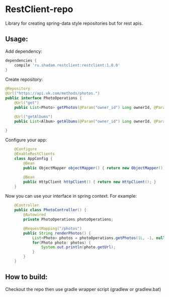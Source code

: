 # RestClient-repo

Library for creating spring-data style repositories but for rest apis.

Usage:
-------------------------------------------------------------------

Add dependency:
```groovy
dependencies {
    compile 'ru.shadam.restclient:restclient:1.0.0'
}
```

Create repository:
```java
@Repository
@Url("https://api.vk.com/methods/photos.")
public interface PhotoOperations {
    @Url("get")
    public List<Photo> getPhotos(@Param("owner_id") Long ownerId, @Param("album_id") Long albumId, @Param("photo_ids") String photoIds);

    @Url("getAlbums")
    public List<Album> getAlbums(@Param("owner_id") Long ownerId, @Param("ablum_ids") String albumIds, int offset, int count);

}
```

Configure your app:
```java
    @Configure
    @EnableRestClients
    class AppConfig {
        @Bean
        public ObjectMapper objectMapper() { return new ObjectMapper(); }

        @Bean
        public HttpClient httpClient() { return new HttpClient(); }
    }
```


Now you can use your interface in spring context.
For example:
```java
    @Controller
    public class PhotoController() {
        @Autowired
        private PhotoOperations photoOperations;

        @RequestMapping("/photos")
        public String renderPhotos() {
            List<Photo> photos = photoOperations.getPhotos(1L, -1, null);
            for(Photo photo: photos) {
                System.out.println(photo.getUrl);
            }
        }
    }
```

How to build:
--------------------------------
Checkout the repo then use gradle wrapper script (gradlew or gradlew.bat)